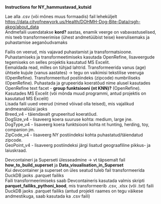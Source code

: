 **Instructions for NY_hammustavad_kutsid**


Lae alla .csv (või mõnes muus formaadis) fail leheküljelt https://data.cityofnewyork.us/Health/DOHMH-Dog-Bite-Data/rsgh-akpg/about_data  
Andmefaili uuendatakse **kord?** aastas, enamik veerge on vabavastuselised, mis teeb transformeerimise (ühest andmetüübist teise) keerulisemaks ja puhastamise aeganõudvamaks   

Failis on veerud, mis vajavad puhastamist ja transformatsioone. 
Puhastamiseks ja transformeetimiseks kasutada OpenRefine, lisaveergude tegemiseks on selles projektis kasutatud MS Excelit.  
Eemaldada read, milles on tühjad lahtrid.  Transformeerida vanus (age) ühtsele kujule (vanus aastates) -> tegu on vaikimisi tekstilise veeruga (OpenRefine).  Transformeeritud postiindeks (zipcode) numbriliseks (OpenRefine).  Puhastada ja grupeerida koeratõud nime alusel kasutades OpenRefine text facet - **group funktsiooni (nt KNN)?**  (OpenRefine).  Kasutades MS Excelit (või mõnda muud programmi, antud projektis on kasutatud MS Excelit)    
Lisada faili uued veerud (nimed võivad olla teised), mis vajalikud andmeanalüüsi jaoks    
Breed_v4 - täiendavalt grupeeritud koeratõud.      
  DogSize_v4 - lisaveerg koera suuruse kohta: medium, large jne.        
  DogType_v4 - lisaveerg koera funktsiooni kohta nt hunting, herding, toy, companion jm.      
  ZipCode_v4 - lisaveerg NY postiindeksi kohta puhastatud/täiendatud zipcode.       
  GeoPoint_v4 - lisaveerg postiindeksi järgi lisatud geograafiline pikkus- ja laiuskraad.  


Devcontaineri ja Superseti ülesseadmine -> vt täpsemalt fail **how_to_build_superset**  ja **Data_visualisation_in_Superset**  
Kui devcontainer ja superset on üles seatud tuleb fail transformeerida DuckDB jaoks .parquet failiks  
Faili transformeerimiseks saab Devcontaineris kasutada valmis skripti **parquet_failiks_pythoni_kood**, mis transformeerib .csv, .xlsx (või .txt) faili DuckDB jaoks .parquet failiks (antud projekti raames on tegu väikese andmestikuga, saab kasutada ka .csv faili)    
